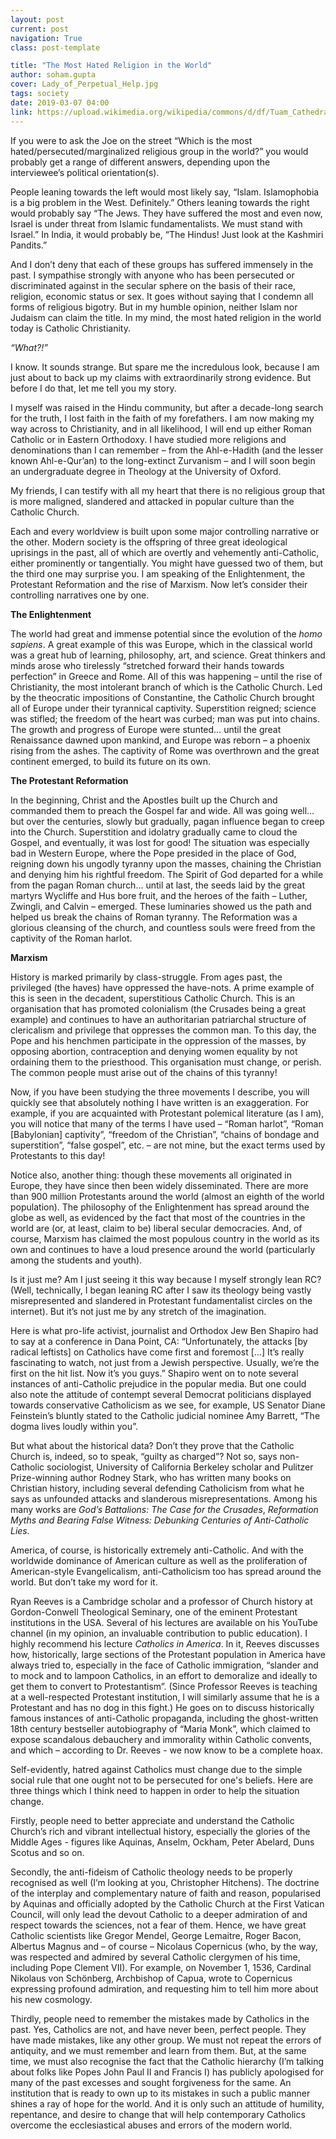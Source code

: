 ```yaml
---
layout: post
current: post
navigation: True
class: post-template

title: "The Most Hated Religion in the World"
author: soham.gupta
cover: Lady_of_Perpetual_Help.jpg
tags: society
date: 2019-03-07 04:00
link: https://upload.wikimedia.org/wikipedia/commons/d/df/Tuam_Cathedral_of_the_Assumption_Our_Lady_of_Perpetual_Help_Icon_2009_09_14.jpg
---
```

If you were to ask the Joe on the street “Which is the most
hated/persecuted/marginalized religious group in the world?” you would probably
get a range of different answers, depending upon the interviewee’s political
orientation(s).

People leaning towards the left would most likely say, “Islam. Islamophobia is a
big problem in the West. Definitely.” Others leaning towards the right would
probably say “The Jews. They have suffered the most and even now, Israel is
under threat from Islamic fundamentalists. We must stand with Israel.” In India,
it would probably be, “The Hindus! Just look at the Kashmiri Pandits.”

And I don’t deny that each of these groups has suffered immensely in the past. I
sympathise strongly with anyone who has been persecuted or discriminated against
in the secular sphere on the basis of their race, religion, economic status or
sex. It goes without saying that I condemn all forms of religious bigotry. But
in my humble opinion, neither Islam nor Judaism can claim the title. In my mind,
the most hated religion in the world today is Catholic Christianity.

<em>“What?!”</em>

I know. It sounds strange. But spare me the incredulous look, because I am just
about to back up my claims with extraordinarily strong evidence. But before I do
that, let me tell you my story.

I myself was raised in the Hindu community, but after a decade-long search for
the truth, I lost faith in the faith of my forefathers. I am now making my way
across to Christianity, and in all likelihood, I will end up either Roman
Catholic or in Eastern Orthodoxy. I have studied more religions and
denominations than I can remember – from the Ahl-e-Hadith (and the lesser known
Ahl-e-Qur’an) to the long-extinct Zurvanism – and I will soon begin an
undergraduate degree in Theology at the University of Oxford.

My friends, I can testify with all my heart that there is no religious group
that is more maligned, slandered and attacked in popular culture than the
Catholic Church.

Each and every worldview is built upon some major controlling narrative or the
other. Modern society is the offspring of three great ideological uprisings in
the past, all of which are overtly and vehemently anti-Catholic, either
prominently or tangentially. You might have guessed two of them, but the third
one may surprise you. I am speaking of the Enlightenment, the Protestant
Reformation and the rise of Marxism. Now let’s consider their controlling
narratives one by one.

**The Enlightenment**

The world had great and immense potential since the evolution of the *homo
sapiens*. A great example of this was Europe, which in the classical world was a
great hub of learning, philosophy, art, and science. Great thinkers and minds
arose who tirelessly “stretched forward their hands towards perfection” in
Greece and Rome. All of this was happening – until the rise of Christianity, the
most intolerant branch of which is the Catholic Church. Led by the theocratic
impositions of Constantine, the Catholic Church brought all of Europe under
their tyrannical captivity. Superstition reigned; science was stifled; the
freedom of the heart was curbed; man was put into chains. The growth and
progress of Europe were stunted… until the great Renaissance dawned upon
mankind, and Europe was reborn – a phoenix rising from the ashes. The captivity
of Rome was overthrown and the great continent emerged, to build its future on
its own.

**The Protestant Reformation**

In the beginning, Christ and the Apostles built up the Church and commanded them
to preach the Gospel far and wide. All was going well… but over the centuries,
slowly but gradually, pagan influence began to creep into the Church.
Superstition and idolatry gradually came to cloud the Gospel, and eventually, it
was lost for good! The situation was especially bad in Western Europe, where the
Pope presided in the place of God, reigning down his ungodly tyranny upon the
masses, chaining the Christian and denying him his rightful freedom. The Spirit
of God departed for a while from the pagan Roman church… until at last, the
seeds laid by the great martyrs Wycliffe and Hus bore fruit, and the heroes of
the faith – Luther, Zwingli, and Calvin – emerged. These luminaries showed us
the path and helped us break the chains of Roman tyranny. The Reformation was a
glorious cleansing of the church, and countless souls were freed from the
captivity of the Roman harlot.

**Marxism**

History is marked primarily by class-struggle. From ages past, the privileged
(the haves) have oppressed the have-nots. A prime example of this is seen in the
decadent, superstitious Catholic Church. This is an organisation that has
promoted colonialism (the Crusades being a great example) and continues to have
an authoritarian patriarchal structure of clericalism and privilege that
oppresses the common man. To this day, the Pope and his henchmen participate in
the oppression of the masses, by opposing abortion, contraception and denying
women equality by not ordaining them to the priesthood. This organisation must
change, or perish. The common people must arise out of the chains of this
tyranny!

Now, if you have been studying the three movements I describe, you will quickly
see that absolutely nothing I have written is an exaggeration. For example, if
you are acquainted with Protestant polemical literature (as I am), you will
notice that many of the terms I have used – “Roman harlot”, “Roman [Babylonian]
captivity”, “freedom of the Christian”, “chains of bondage and superstition”,
“false gospel”, etc. – are not mine, but the exact terms used by Protestants to
this day!

Notice also, another thing: though these movements all originated in Europe,
they have since then been widely disseminated. There are more than 900 million
Protestants around the world (almost an eighth of the world population). The
philosophy of the Enlightenment has spread around the globe as well, as
evidenced by the fact that most of the countries in the world are (or, at least,
claim to be) liberal secular democracies. And, of course, Marxism has claimed
the most populous country in the world as its own and continues to have a loud
presence around the world (particularly among the students and youth).

Is it just me? Am I just seeing it this way because I myself strongly lean RC?
(Well, technically, I began leaning RC after I saw its theology being vastly
misrepresented and slandered in Protestant fundamentalist circles on the
internet). But it’s not just me by any stretch of the imagination.

Here is what pro-life activist, journalist and Orthodox Jew Ben Shapiro had to
say at a conference in Dana Point, CA: “Unfortunately, the attacks [by radical
leftists] on Catholics have come first and foremost […] It’s really fascinating
to watch, not just from a Jewish perspective. Usually, we’re the first on the
hit list. Now it’s you guys.” Shapiro went on to note several instances of
anti-Catholic prejudice in the popular media. But one could also note the
attitude of contempt several Democrat politicians displayed towards conservative
Catholicism as we see, for example, US Senator Diane Feinstein’s bluntly stated
to the Catholic judicial nominee Amy Barrett, “The dogma lives loudly within
you”.

But what about the historical data? Don’t they prove that the Catholic Church
is, indeed, so to speak, “guilty as charged”? Not so, says non-Catholic
sociologist, University of California Berkeley scholar and Pulitzer
Prize-winning author Rodney Stark, who has written many books on Christian
history, including several defending Catholicism from what he says as unfounded
attacks and slanderous misrepresentations. Among his many works are *God’s
Battalions: The Case for the Crusades*, *Reformation Myths and Bearing False
Witness: Debunking Centuries of Anti-Catholic Lies.*

America, of course, is historically extremely anti-Catholic. And with the
worldwide dominance of American culture as well as the proliferation of
American-style Evangelicalism, anti-Catholicism too has spread around the world.
But don’t take my word for it.

Ryan Reeves is a Cambridge scholar and a professor of Church history at
Gordon-Conwell Theological Seminary, one of the eminent Protestant institutions
in the USA. Several of his lectures are available on his YouTube channel (in my
opinion, an invaluable contribution to public education). I highly recommend his
lecture *Catholics in America*. In it, Reeves discusses how, historically, large
sections of the Protestant population in America have always tried to,
especially in the face of Catholic immigration, “slander and to mock and to
lampoon Catholics, in an effort to demoralize and ideally to get them to convert
to Protestantism”. (Since Professor Reeves is teaching at a well-respected
Protestant institution, I will similarly assume that he is a Protestant and has
no dog in this fight.) He goes on to discuss historically famous instances of
anti-Catholic propaganda, including the ghost-written 18th century bestseller
autobiography of “Maria Monk”, which claimed to expose scandalous debauchery and
immorality within Catholic convents, and which – according to Dr. Reeves - we
now know to be a complete hoax.

Self-evidently, hatred against Catholics must change due to the simple social
rule that one ought not to be persecuted for one's beliefs. Here are three
things which I think need to happen in order to help the situation change.

Firstly, people need to better appreciate and understand the Catholic Church’s
rich and vibrant intellectual history, especially the glories of the Middle Ages - figures like Aquinas, Anselm, Ockham, Peter Abelard, Duns Scotus and so on.

Secondly, the anti-fideism of Catholic theology needs to be properly recognised
as well (I’m looking at you, Christopher Hitchens). The doctrine of the
interplay and complementary nature of faith and reason, popularised by Aquinas
and officially adopted by the Catholic Church at the First Vatican Council, will
only lead the devout Catholic to a deeper admiration of and respect towards the
sciences, not a fear of them. Hence, we have great Catholic scientists like
Gregor Mendel, George Lemaitre, Roger Bacon, Albertus Magnus and – of course –
Nicolaus Copernicus (who, by the way, was respected and admired by several
Catholic clergymen of his time, including Pope Clement VII). For example, on
November 1, 1536, Cardinal Nikolaus von Schönberg, Archbishop of Capua, wrote to
Copernicus expressing profound admiration, and requesting him to tell him more
about his new cosmology.

Thirdly, people need to remember the mistakes made by Catholics in the past.
Yes, Catholics are not, and have never been, perfect people. They have made
mistakes, like any other group. We must not repeat the errors of antiquity, and
we must remember and learn from them. But, at the same time, we must also
recognise the fact that the Catholic hierarchy (I’m talking about folks like
Popes John Paul II and Francis I) has publicly apologised for many of the past
excesses and sought forgiveness for the same. An institution that is ready to
own up to its mistakes in such a public manner shines a ray of hope for the
world. And it is only such an attitude of humility, repentance, and desire to
change that will help contemporary Catholics overcome the ecclesiastical abuses
and errors of the modern world.
